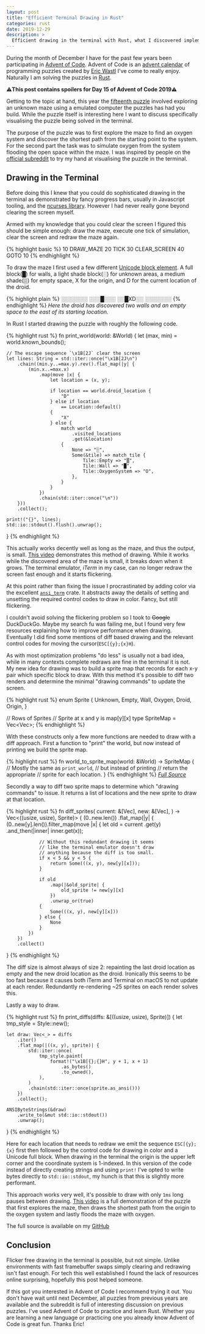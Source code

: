 ```yaml
---
layout: post
title: "Efficient Terminal Drawing in Rust"
categories: rust
date: 2019-12-29
description: >
  Efficient drawing in the terminal with Rust, what I discovered implementing realtime terminal visualizations.
---
```


During the month of December I have for the past few years been participating in [Advent of Code](https://adventofcode.com/). Advent of Code is an [advent calendar](https://en.wikipedia.org/wiki/Advent_calendar) of programming puzzles created by [Eric Wastl](http://was.tl/) I've come to really enjoy. Naturally I am solving the puzzles in [Rust](https://www.rust-lang.org/).

**⚠️This post contains spoilers for Day 15 of Advent of Code 2019⚠️**

Getting to the topic at hand, this year the [fifteenth puzzle](https://adventofcode.com/2019/day/15) involved exploring an unknown maze using a emulated computer the puzzles has had you build. While the puzzle itself is interesting here I want to discuss specifically visualising the puzzle being solved in the terminal.

The purpose of the puzzle was to first explore the maze to find an oxygen system and discover the shortest path from the starting point to the system. For the second part the task was to simulate oxygen from the system flooding the open space within the maze. I was inspired by people on the [official subreddit](https://www.reddit.com/r/adventofcode/) to try my hand at visualising the puzzle in the terminal.

## Drawing in the Terminal

Before doing this I knew that you could do sophisticated drawing in the terminal as demonstrated by fancy progress bars, usually in Javascript tooling, and the [ncurses library](https://en.wikipedia.org/wiki/Ncurses). However I had never really gone beyond clearing the screen myself.

Armed with my knowledge that you could clear the screen I figured this should be simple enough: draw the maze, execute one tick of simulation, clear the screen and redraw the maze again.

{% highlight basic %}
10 DRAW_MAZE
20 TICK
30 CLEAR_SCREEN
40 GOTO 10
{% endhighlight %}

To draw the maze I first used a few different [Unicode block element](https://www.unicode.org/charts/PDF/U2580.pdf). A full block(█) for walls, a light shade block(░) for unknown areas, a medium shade(▒) for empty space, X for the origin, and D for the current location of the droid.

{% highlight plain %}
░░░░░░░
░░░█░░░
░░█XD░░
░░░░░░░
{% endhighlight %}
_Here the droid has discovered two walls and an empty space to the east of its starting location._

In Rust I started drawing the puzzle with roughly the following code.

{% highlight rust %}
fn print_world(world: &World) {
    let (max, min) = world.known_bounds();

    // The escape sequence `\x1B[2J` clear the screen
    let lines: String = std::iter::once("\x1B[2J\n")
        .chain((min.y..=max.y).rev().flat_map(|y| {
            (min.x..=max.x)
                .map(move |x| {
                    let location = (x, y);

                    if location == world.droid_location {
                        "D"
                    } else if location
                        == Location::default()
                    {
                        "X"
                    } else {
                        match world
                            .visited_locations
                            .get(&location)
                        {
                            None => "░",
                            Some(&tile) => match tile {
                                Tile::Empty => "▒",
                                Tile::Wall => "█",
                                Tile::OxygenSystem => "O",
                            },
                        }
                    }
                })
                .chain(std::iter::once("\n"))
        }))
        .collect();

    print!("{}", lines);
    std::io::stdout().flush().unwrap();
}
{% endhighlight %}

This actually works decently well as long as the maze, and thus the output, is small. [This video](https://www.youtube.com/watch?v=VV9SFoJfnMg) demonstrates this method of drawing. While it works while the discovered area of the maze is small, it breaks down when it grows. The terminal emulator, _iTerm_ in my case, can no longer redraw the screen fast enough and it starts flickering.

At this point rather than fixing the issue I procrastinated by adding color via the excellent [`ansi_term`](https://crates.io/crates/ansi_term) crate. It abstracts away the details of setting and unsetting the required control codes to draw in color. Fancy, but still flickering.


I couldn't avoid solving the flickering problem so I took to ~~Google~~ DuckDuckGo. Maybe my search fu was failing me, but I found very few resources explaining how to improve performance when drawing. Eventually I did find some mentions of diff based drawing and the relevant control codes for moving the cursor(`ESC[{y};{x}H`).

As with most optimization problems "do less" is usually not a bad idea, while in many contexts complete redraws are fine in the terminal it is not. My new idea for drawing was to build a sprite map that records for each x-y pair which specific block to draw. With this method it's possible to diff two renders and determine the minimal "drawing commands" to update the screen.


{% highlight rust %}
enum Sprite {
    Unknown,
    Empty,
    Wall,
    Oxygen,
    Droid,
    Origin,
}

// Rows of Sprites
// Sprite at x and y is map[y][x]
type SpriteMap = Vec<Vec<Sprite>>;
{% endhighlight %}

With these constructs only a few more functions are needed to draw with a diff approach. First a function to "print" the world, but now instead of printing we build the sprite map.

{% highlight rust %}
fn world_to_sprite_map(world: &World) -> SpriteMap {
   // Mostly the same as `print_world`,
   // but instead of printing
   // return the appropriate
   // sprite for each location.
}
{% endhighlight %}
_[Full Source](https://github.com/k0nserv/advent-of-rust-2019/blob/2d45a3a4011b4169901053aeae9313330fa7755b/examples/day15.rs#L39-L96)_

Secondly a way to diff two sprite maps to determine which "drawing commands" to issue. It returns a list of locations and the new sprite to draw at that location.

{% highlight rust %}
fn diff_sprites(
    current: &[Vec<Sprite>],
    new: &[Vec<Sprite>],
) -> Vec<((usize, usize), Sprite)> {
    (0..new.len())
        .flat_map(|y| {
            (0..new[y].len()).filter_map(move |x| {
                let old = current
                    .get(y)
                    .and_then(|inner| inner.get(x));


                // Without this redundant drawing it seems
                // like the terminal emulator doesn't draw
                // anything because the diff is too small.
                if x < 5 && y < 5 {
                    return Some(((x, y), new[y][x]));
                }

                if old
                    .map(|&old_sprite| {
                        old_sprite != new[y][x]
                    })
                    .unwrap_or(true)
                {
                    Some(((x, y), new[y][x]))
                } else {
                    None
                }
            })
        })
        .collect()
}
{% endhighlight %}

The diff size is almost always of size 2: repainting the last droid location as empty and the new droid location as the droid. Ironically this seems to be too fast because it causes both iTerm and Terminal on macOS to not update at each render. Redundantly re-rendering ~25 sprites on each render solves this.

Lastly a way to draw.

{% highlight rust %}
fn print_diffs(diffs: &[((usize, usize), Sprite)]) {
    let tmp_style = Style::new();

    let draw: Vec<_> = diffs
        .iter()
        .flat_map(|((x, y), sprite)| {
            std::iter::once(
                tmp_style.paint(
                    format!("\x1B[{};{}H", y + 1, x + 1)
                        .as_bytes()
                        .to_owned(),
                ),
            )
            .chain(std::iter::once(sprite.as_ansi()))
        })
        .collect();

    ANSIByteStrings(&draw)
        .write_to(&mut std::io::stdout())
        .unwrap();
}
{% endhighlight %}

Here for each location that needs to redraw we emit the sequence `ESC[{y};{x}` first then followed by the control code for drawing in color and a Unicode full block. When drawing in the terminal the origin is the upper left corner and the coordinate system is 1-indexed. In this version of the code instead of directly creating strings and using `print!` I've opted to write bytes directly to `std::io::stdout`, my hunch is that this is slightly more performant.

This approach works very well, it's possible to draw with only `1ms` long pauses between drawing. [This video](https://www.youtube.com/watch?v=q3ysisqmpwA) is a full demonstration of the puzzle that first explores the maze, then draws the shortest path from the origin to the oxygen system and lastly floods the maze with oxygen.

The full source is available on my [GitHub](https://github.com/k0nserv/advent-of-rust-2019/blob/2d45a3a4011b4169901053aeae9313330fa7755b/examples/day15.rs)

## Conclusion

Flicker free drawing in the terminal is possible, but not simple. Unlike environments with fast framebuffer swaps simply clearing and redrawing isn't fast enough. For tech this well established I found the lack of resources online surprising, hopefully this post helped someone.

If this got you interested in Advent of Code I recommend trying it out. You don't have wait until next December, all puzzles from previous years are available and the subreddit is full of interesting discussion on previous puzzles. I've used Advent of Code to practice and learn Rust. Whether you are learning a new language or practicing one you already know Advent of Code is great fun. Thanks Eric!


